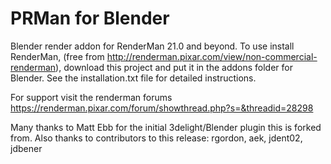 PRMan for Blender
===============

Blender render addon for RenderMan 21.0 and beyond.  To use install RenderMan, 
(free from http://renderman.pixar.com/view/non-commercial-renderman), 
download this project and put it in the addons folder for Blender.  See the installation.txt file for detailed instructions.

For support visit the renderman forums https://renderman.pixar.com/forum/showthread.php?s=&threadid=28298

Many thanks to Matt Ebb for the initial 3delight/Blender plugin this is forked from.
Also thanks to contributors to this release: rgordon, aek, jdent02, jdbener